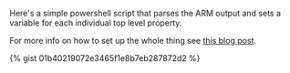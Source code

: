 Here's a simple powershell script that parses the ARM output and sets a variable for each individual top level property. 

For more info on how to set up the whole thing see [this blog post](https://blogs.technet.microsoft.com/stefan_stranger/2018/05/10/parsing-your-arm-template-output-in-vsts-pipelines/).

{% gist 01b40219072e3465f1e8b7eb287872d2 %}
